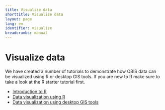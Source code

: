 ```yaml
---
title: Visualize data
shorttitle: Visualize data
layout: page
lang: en
identifier: visualize
breadcrumbs: manual
---
```


# Visualize data

We have created a number of tutorials to demonstrate how OBIS data can be visualized using R or desktop GIS tools. If you are new to R make sure to take a look at the R starter tutorial first.

- [Introduction to R](/manual/intror)
- [Data visualization using R](/manual/visualization)
- [Data visualization using desktop GIS tools](/manual/desktopgis)
